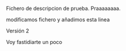 Fichero de descripcion de prueba. Praaaaaaaa.

modificamos fichero y añadimos esta linea

Versión 2

Voy fastidiarte un poco